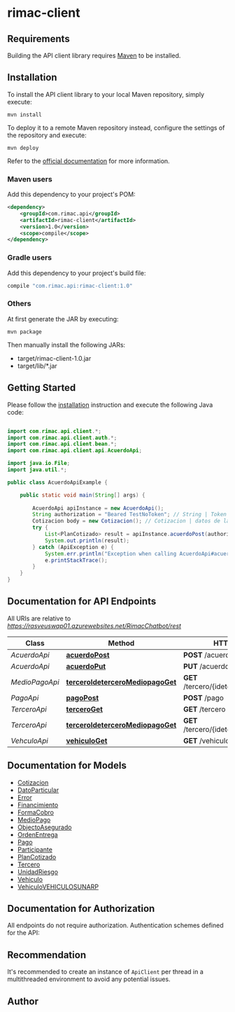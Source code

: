 # rimac-client

## Requirements

Building the API client library requires [Maven](https://maven.apache.org/) to be installed.

## Installation

To install the API client library to your local Maven repository, simply execute:

```shell
mvn install
```

To deploy it to a remote Maven repository instead, configure the settings of the repository and execute:

```shell
mvn deploy
```

Refer to the [official documentation](https://maven.apache.org/plugins/maven-deploy-plugin/usage.html) for more information.

### Maven users

Add this dependency to your project's POM:

```xml
<dependency>
    <groupId>com.rimac.api</groupId>
    <artifactId>rimac-client</artifactId>
    <version>1.0</version>
    <scope>compile</scope>
</dependency>
```

### Gradle users

Add this dependency to your project's build file:

```groovy
compile "com.rimac.api:rimac-client:1.0"
```

### Others

At first generate the JAR by executing:

    mvn package

Then manually install the following JARs:

* target/rimac-client-1.0.jar
* target/lib/*.jar

## Getting Started

Please follow the [installation](#installation) instruction and execute the following Java code:

```java

import com.rimac.api.client.*;
import com.rimac.api.client.auth.*;
import com.rimac.api.client.bean.*;
import com.rimac.api.client.api.AcuerdoApi;

import java.io.File;
import java.util.*;

public class AcuerdoApiExample {

    public static void main(String[] args) {
        
        AcuerdoApi apiInstance = new AcuerdoApi();
        String authorization = "Beared TestNoToken"; // String | Token de acceso.
        Cotizacion body = new Cotizacion(); // Cotizacion | datos de la cotización.
        try {
            List<PlanCotizado> result = apiInstance.acuerdoPost(authorization, body);
            System.out.println(result);
        } catch (ApiException e) {
            System.err.println("Exception when calling AcuerdoApi#acuerdoPost");
            e.printStackTrace();
        }
    }
}

```

## Documentation for API Endpoints

All URIs are relative to *https://rasveuswap01.azurewebsites.net/RimacChatbot/rest*

Class | Method | HTTP request | Description
------------ | ------------- | ------------- | -------------
*AcuerdoApi* | [**acuerdoPost**](docs/AcuerdoApi.md#acuerdoPost) | **POST** /acuerdo | Acuerdo
*AcuerdoApi* | [**acuerdoPut**](docs/AcuerdoApi.md#acuerdoPut) | **PUT** /acuerdo | Acuerdo
*MedioPagoApi* | [**terceroIdeterceroMediopagoGet**](docs/MedioPagoApi.md#terceroIdeterceroMediopagoGet) | **GET** /tercero/{idetercero}/mediopago | 
*PagoApi* | [**pagoPost**](docs/PagoApi.md#pagoPost) | **POST** /pago | 
*TerceroApi* | [**terceroGet**](docs/TerceroApi.md#terceroGet) | **GET** /tercero | Tercero
*TerceroApi* | [**terceroIdeterceroMediopagoGet**](docs/TerceroApi.md#terceroIdeterceroMediopagoGet) | **GET** /tercero/{idetercero}/mediopago | 
*VehculoApi* | [**vehiculoGet**](docs/VehculoApi.md#vehiculoGet) | **GET** /vehiculo | Veh&amp;iacute;culo


## Documentation for Models

 - [Cotizacion](docs/Cotizacion.md)
 - [DatoParticular](docs/DatoParticular.md)
 - [Error](docs/Error.md)
 - [Financimiento](docs/Financimiento.md)
 - [FormaCobro](docs/FormaCobro.md)
 - [MedioPago](docs/MedioPago.md)
 - [ObjectoAsegurado](docs/ObjectoAsegurado.md)
 - [OrdenEntrega](docs/OrdenEntrega.md)
 - [Pago](docs/Pago.md)
 - [Participante](docs/Participante.md)
 - [PlanCotizado](docs/PlanCotizado.md)
 - [Tercero](docs/Tercero.md)
 - [UnidadRiesgo](docs/UnidadRiesgo.md)
 - [Vehiculo](docs/Vehiculo.md)
 - [VehiculoVEHICULOSUNARP](docs/VehiculoVEHICULOSUNARP.md)


## Documentation for Authorization

All endpoints do not require authorization.
Authentication schemes defined for the API:

## Recommendation

It's recommended to create an instance of `ApiClient` per thread in a multithreaded environment to avoid any potential issues.

## Author



